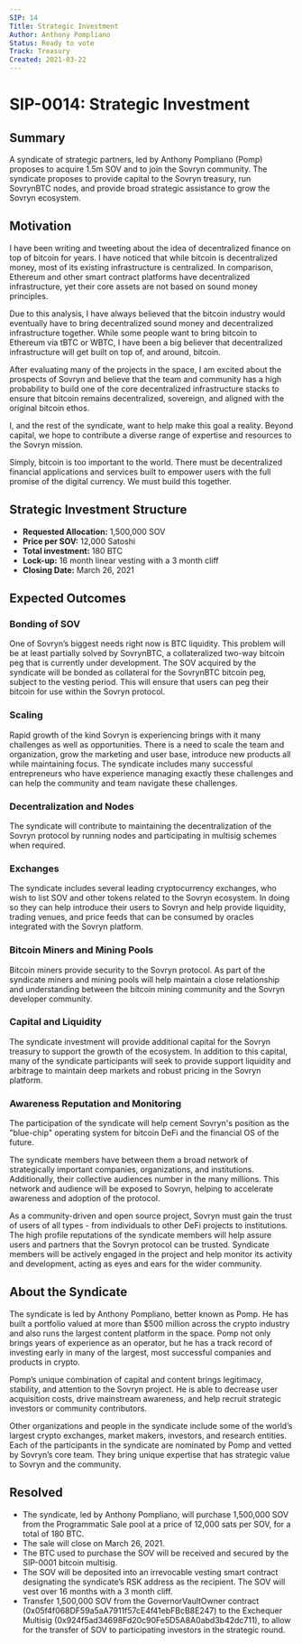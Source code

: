 ```yaml
---
SIP: 14
Title: Strategic Investment
Author: Anthony Pompliano
Status: Ready to vote
Track: Treasury
Created: 2021-03-22
---
```


# SIP-0014: Strategic Investment

## Summary
A syndicate of strategic partners, led by Anthony Pompliano (Pomp) proposes to acquire 1.5m SOV and to join the Sovryn community. The syndicate proposes to provide capital to the Sovryn treasury, run SovrynBTC nodes, and provide broad strategic assistance to grow the Sovryn ecosystem.

## Motivation
I have been writing and tweeting about the idea of decentralized finance on top of bitcoin for years. I have noticed that while bitcoin is decentralized money, most of its existing infrastructure is centralized. In comparison, Ethereum and other smart contract platforms have decentralized infrastructure, yet their core assets are not based on sound money principles.

Due to this analysis, I have always believed that the bitcoin industry would eventually have to bring decentralized sound money and decentralized infrastructure together. While some people want to bring bitcoin to Ethereum via tBTC or WBTC, I have been a big believer that decentralized infrastructure will get built on top of, and around, bitcoin.

After evaluating many of the projects in the space, I am excited about the prospects of Sovryn and believe that the team and community has a high probability to build one of the core decentralized infrastructure stacks to ensure that bitcoin remains decentralized, sovereign, and aligned with the original bitcoin ethos.

I, and the rest of the syndicate, want to help make this goal a reality. Beyond capital, we hope to contribute a diverse range of expertise and resources to the Sovryn mission. 

Simply, bitcoin is too important to the world. There must be decentralized financial applications and services built to empower users with the full promise of the digital currency. We must build this together.

## Strategic Investment Structure

- **Requested Allocation:** 1,500,000 SOV  
- **Price per SOV:**        12,000 Satoshi  
- **Total investment:**     180 BTC  
- **Lock-up:**              16 month linear vesting with a 3 month cliff  
- **Closing Date:**         March 26, 2021

## Expected Outcomes

### Bonding of SOV
One of Sovryn’s biggest needs right now is BTC liquidity. This problem will be at least partially solved by SovrynBTC, a collateralized two-way bitcoin peg that is currently under development. The SOV acquired by the syndicate will be bonded as collateral for the SovrynBTC bitcoin peg, subject to the vesting period. This will ensure that users can peg their bitcoin for use within the Sovryn protocol.

### Scaling
Rapid growth of the kind Sovryn is experiencing brings with it many challenges as well as opportunities. There is a need to scale the team and organization, grow the marketing and user base, introduce new products all while maintaining focus. The syndicate includes many successful entrepreneurs who have experience managing exactly these challenges and can help the community and team navigate these challenges.

### Decentralization and Nodes
The syndicate will contribute to maintaining the decentralization of the Sovryn protocol by running nodes and participating in multisig schemes when required. 

### Exchanges
The syndicate includes several leading cryptocurrency exchanges, who wish to list SOV and other tokens related to the Sovryn ecosystem. In doing so they can help introduce their users to Sovryn and help provide liquidity, trading venues, and price feeds that can be consumed by oracles integrated with the Sovryn platform.

### Bitcoin Miners and Mining Pools
Bitcoin miners provide security to the Sovryn protocol. As part of the syndicate miners and mining pools will help maintain a close relationship and understanding between the bitcoin mining community and the Sovryn developer community. 

### Capital and Liquidity
The syndicate investment will provide additional capital for the Sovryn treasury to support the growth of the ecosystem. In addition to this capital, many of the syndicate participants will seek to provide support liquidity and arbitrage to maintain deep markets and robust pricing in the Sovryn platform. 

### Awareness Reputation and Monitoring
The participation of the syndicate will help cement Sovryn's position as the "blue-chip" operating system for bitcoin DeFi and the financial OS of the future.

The syndicate members have between them a broad network of strategically important companies, organizations, and institutions. Additionally, their collective audiences number in the many millions. This network and audience will be exposed to Sovryn, helping to accelerate awareness and adoption of the protocol. 

As a community-driven and open source project, Sovryn must gain the trust of users of all types - from individuals to other DeFi projects to institutions. The high profile reputations of the syndicate members will help assure users and partners that the Sovryn protocol can be trusted. Syndicate members will be actively engaged in the project and help monitor its activity and development, acting as eyes and ears for the wider community.

## About the Syndicate
The syndicate is led by Anthony Pompliano, better known as Pomp. He has built a portfolio valued at more than $500 million across the crypto industry and also runs the largest content platform in the space. Pomp not only brings years of experience as an operator, but he has a track record of investing early in many of the largest, most successful companies and products in crypto.

Pomp’s unique combination of capital and content brings legitimacy, stability, and attention to the Sovryn project. He is able to decrease user acquisition costs, drive mainstream awareness, and help recruit strategic investors or community contributors. 

Other organizations and people in the syndicate include some of the world’s largest crypto exchanges, market makers, investors, and research entities. Each of the participants in the syndicate are nominated by Pomp and vetted by Sovryn’s core team. They bring unique expertise that has strategic value to Sovryn and the community.

## Resolved
- The syndicate, led by Anthony Pompliano, will purchase 1,500,000 SOV from the Programmatic Sale pool at a price of 12,000 sats per SOV, for a total of 180 BTC.  
- The sale will close on March 26, 2021.  
- The BTC used to purchase the SOV will be received and secured by the SIP-0001 bitcoin multisig.  
- The SOV will be deposited into an irrevocable vesting smart contract designating the syndicate’s RSK address as the recipient. The SOV will vest over 16 months with a 3 month cliff.
- Transfer 1,500,000 SOV from the GovernorVaultOwner contract (0x05f4f068DF59a5aA7911f57cE4f41ebFBcB8E247) to the Exchequer Multisig (0x924f5ad34698Fd20c90Fe5D5A8A0abd3b42dc711), to allow for the transfer of SOV to participating investors in the strategic round.
